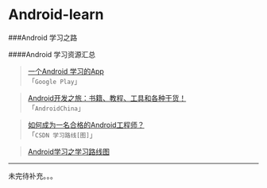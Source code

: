 Android-learn
=============

###Android 学习之路

####Android 学习资源汇总
> [一个Android 学习的App](https://play.google.com/store/apps/details?id=loading.androidmanual.free) <br />
「``Google Play``」

> [Android开发之旅：书籍、教程、工具和各种干货！](http://www.androidchina.net/584.html) <br />
「``AndroidChina``」

>[如何成为一名合格的Android工程师？](http://blog.csdn.net/huangyabin001/article/details/9264177) <br />
「``CSDN 学习路线[图]``」

> [Android学习之学习路线图](http://blog.csdn.net/he90227/article/details/24135803)


---
未完待补充。。。
